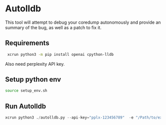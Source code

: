 # Autolldb
This tool will attempt to debug your coredump autonomously and provide an summary of the bug, as well as a patch to fix it.

## Requirements
```bash
 xcrun python3 -m pip install openai cpython-lldb

```
Also need perplexity API key.

 ## Setup python env 
 ```bash
 source setup_env.sh
 ```

 ## Run Autolldb
 ```python
 xcrun python3 ./autolldb.py --api-key="pplx-123456789"  -e "/Path/to/executable" -c "/Path/to/executable.core" -s "/Path/to/sources/"
 ```